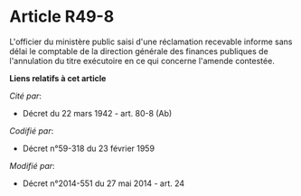 # Article R49-8

L'officier du ministère public saisi d'une réclamation recevable informe sans délai le   comptable de la direction générale
des finances publiques de l'annulation du titre exécutoire en ce qui concerne l'amende contestée.

**Liens relatifs à cet article**

_Cité par_:

  - Décret du 22 mars 1942 - art. 80-8 (Ab)

_Codifié par_:

  - Décret n°59-318 du 23 février 1959

_Modifié par_:

  - Décret n°2014-551 du 27 mai 2014 - art. 24
